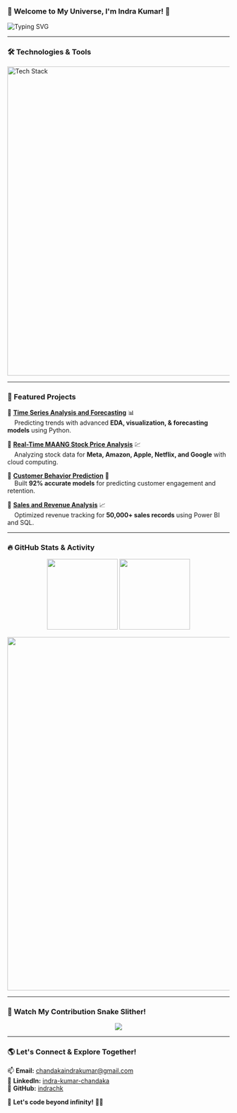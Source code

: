 ### **🌌 Welcome to My Universe, I'm Indra Kumar! 🚀**  

![Typing SVG](https://readme-typing-svg.herokuapp.com?size=22&color=00FFEE&center=true&vCenter=true&width=600&lines=Data+Analyst+%7C+AI+Enthusiast+%7C+Software+Developer;Exploring+the+Realms+of+Data+%26+AI;Building+Next-Gen+Tech+with+Python+%26+Cloud;Let's+Code+Beyond+Infinity!+%F0%9F%9A%80)

---

### **🛠️ Technologies & Tools**

<img src="https://skillicons.dev/icons?i=python,java,javascript,tensorflow,pandas,mongodb,mysql,aws,azure,powerbi,git,github" alt="Tech Stack" width="700">

---

### **🌠 Featured Projects**

🔹 **[Time Series Analysis and Forecasting](https://github.com/your-repo-link)** 📊   
&nbsp;&nbsp;&nbsp;&nbsp;Predicting trends with advanced **EDA, visualization, & forecasting models** using Python.  

🔹 **[Real-Time MAANG Stock Price Analysis](https://github.com/your-repo-link)** 💹  
&nbsp;&nbsp;&nbsp;&nbsp;Analyzing stock data for **Meta, Amazon, Apple, Netflix, and Google** with cloud computing.  

🔹 **[Customer Behavior Prediction](https://github.com/your-repo-link)** 🤖  
&nbsp;&nbsp;&nbsp;&nbsp;Built **92% accurate models** for predicting customer engagement and retention.  

🔹 **[Sales and Revenue Analysis](https://github.com/your-repo-link)** 📈  
&nbsp;&nbsp;&nbsp;&nbsp;Optimized revenue tracking for **50,000+ sales records** using Power BI and SQL.  

---

### **🔥 GitHub Stats & Activity**

<p align="center">
  <img src="https://github-readme-stats.vercel.app/api?username=indrachk&show_icons=true&theme=tokyonight" height="160" />
  <img src="https://github-readme-streak-stats.herokuapp.com/?user=indrachk&theme=tokyonight" height="160"/>
</p>

<p align="center">
  <img src="https://github-readme-activity-graph.vercel.app/graph?username=indrachk&theme=react-dark&hide_border=true" width="800" />
</p>

---

### **🐍 Watch My Contribution Snake Slither!**
<p align="center">
  <img src="https://github.com/indrachk/indrachk/blob/output/github-contribution-grid-snake.svg" />
</p>

---

### **🌎 Let's Connect & Explore Together!**

📫 **Email:** [chandakaindrakumar@gmail.com](mailto:chandakaindrakumar@gmail.com)  
💼 **LinkedIn:** [indra-kumar-chandaka](https://www.linkedin.com/in/indra-kumar-chandaka-a81623208)  
🐙 **GitHub:** [indrachk](https://github.com/indrachk)  

🚀 **Let's code beyond infinity!** 🌌✨
